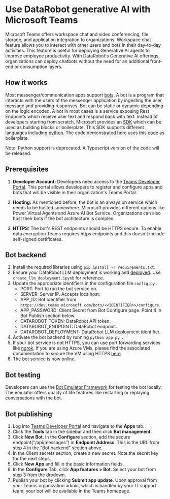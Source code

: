 # Use DataRobot generative AI with Microsoft Teams

Microsoft Teams offers workspace chat and video conferencing, file storage, and application integration to organizations. Workspace chat feature allows you to interact with other users and bots in their day-to-day activities. This feature is useful for deploying Generative AI agents to improve employee productivity. With DataRobot's Generative AI offerings, organizations can deploy chatbots without the need for an additional front-end or consumption layers. 

## How it works

Most messenger/communication apps support [bots](https://learn.microsoft.com/en-us/microsoftteams/platform/bots/what-are-bots). A bot is a program that interacts with the users of the messenger application by ingesting the user message and providing responses. Bot can be static or dynamic depending on the logic encoded. A bot in most cases is a service exposing Rest Endpoints which recieve user text and respond back with text. Instead of developers starting from scratch, Microsoft provides an [SDK](https://learn.microsoft.com/en-us/azure/bot-service/index-bf-sdk?view=azure-bot-service-4.0) which can be used as building blocks or boilerplate. This SDK supports different languages including [python](https://github.com/microsoft/botbuilder-python). The code demonstrated here uses this [code](https://github.com/microsoft/BotBuilder-Samples/tree/main/samples/python/02.echo-bot) as boilerplate.

Note: Python support is deprecated. A Typescript version of the code will be released.

## Prerequisites

1. **Developer Account:** Developers need access to the [Teams Developer Portal](https://dev.teams.microsoft.com/). This portal allows developers to register and configure apps and bots that will be visible in their organization's Teams Portal.

2. **Hosting:** As mentioned before, the bot is an always on service which needs to be hosted somewhere. Microsoft provides different options like Power Virtual Agents and Azure AI Bot Service. Organizations can also host their bots if the bot architecture is complex.

3. **HTTPS:** The bot's REST endpoints should be HTTPS secure. To enable data encryption Teams requires https endpoints and this doesn't include self-signed certificates.  

## Bot backend

1. Install the required libraries using ``` pip install -r requirements.txt ```.
2. Ensure your DataRobot LLM deployment is working and [deployed](https://app.datarobot.com/deployments/list). Use ```create_llm_deployment.ipynb``` for reference.
3. Update the appropriate identifiers in the configuration file ```config.py``` . 
    - PORT: Port to run the bot service on.
    - SERVER: Server IP. Accepts localhost.
    - APP_ID: Bot Identifier from ``` https://dev.teams.microsoft.com/bots/<<IDENTIFIER>>/configure ```.
    - APP_PASSWORD: Client Secret from Bot Configure page. Point 4 in Bot Publish section below.
    - DATAROBOT_TOKEN: DataRobot API token.
    - DATAROBOT_ENDPOINT: DataRobot endpoint.
    - DATAROBOT_DEPLOYMENT: DataRobot LLM deployment identifier.
4. Activate the bot backend by running ``` python app.py  ```.
5. If your bot service is not HTTPS, you can use port forwarding services like [ngrok](https://ngrok.com/). If you are using Azure VMs, please find the associated documentation to secure the VM using HTTPS [here](https://learn.microsoft.com/en-us/azure/virtual-machines/windows/tutorial-secure-web-server).
6. The bot service is now online. 

## Bot testing

Developers can use the [Bot Emulator Framework](https://github.com/microsoft/BotFramework-Emulator) for testing the bot locally. The emulator offers quality of life features like restarting or replaying conversations with the bot. 

## Bot publishing

1. Log into [Teams Developer Portal](https://dev.teams.microsoft.com/) and navigate to the **Apps** tab.
2. Click the **Tools** tab in the sidebar and then click **Bot management**.
3. Click **New Bot**. In the **Configure** section, add the secure endpoint("/api/messages") in **Endpoint Address**. This is the URL from step 4 in the "Bot backend" section above. 
4. In the Client secrets section, create a new secret. Note the secret key for the next steps.
5. Click **New App** and fill in the basic information fields.
6. In the **Configure** Tab, click **App features > Bot**. Select your bot from step 3 from the drodown.
7. Publish your bot by clicking **Submit app update**. Upon approval from your Teams organization admin, which is handled by your IT support team, your bot will be available in the Teams homepage.
